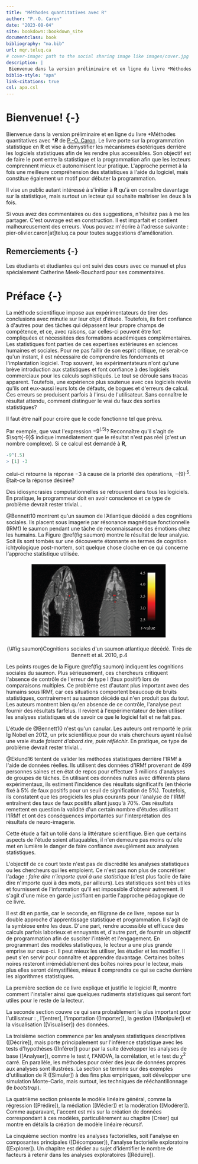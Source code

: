 ```yaml
--- 
title: "Méthodes quantitatives avec R"
author: "P.-O. Caron"
date: "2023-08-04"
site: bookdown::bookdown_site
documentclass: book
bibliography: "ma.bib"
url: mqr.teluq.ca
# cover-image: path to the social sharing image like images/cover.jpg
description: |
 Bienvenue dans la version préliminaire et en ligne du livre *Méthodes quantitatives avec ****R*** de [P.-O. Caron](https://www.teluq.ca/siteweb/univ/pcaron.html). Le livre démystifie les mécanismes ésotériques derrière les logiciels statistiques et démocratise la programmation statistique avec R. 
biblio-style: "apa"
link-citations: true
csl: apa.csl
---
```


# Bienvenue! {-}

Bienvenue dans la version préliminaire et en ligne du livre *Méthodes quantitatives avec ****R*** de [P.-O. Caron](https://www.teluq.ca/siteweb/univ/pcaron.html). Le livre porte sur la programmation statistique en **R** et vise à démystifier les mécanismes ésotériques derrière les logiciels statistiques afin de les rendre plus accessibles. Son objectif est de faire le pont entre la statistique et la programmation afin que les lecteurs comprennent mieux et autonomisent leur pratique. L'approche permet à la fois une meilleure compréhension des statistiques à l'aide du logiciel, mais constitue également un motif pour débuter la programmation.

Il vise un public autant intéressé à s'initier à **R** qu'à en connaître davantage sur la statistique, mais surtout un lecteur qui souhaite maîtriser les deux à la fois.

Si vous avez des commentaires ou des suggestions, n'hésitez pas à me les partager. C'est ouvrage est en construction. Il est imparfait et contient malheureusement des erreurs. Vous pouvez m'écrire à l'adresse suivante : pier-olivier.caron[at]teluq.ca pour toutes suggestions d'amélioration. 

## Remerciements {-}

Les étudiants et étudiantes qui ont suivi des cours avec ce manuel et plus spécialement Catherine Meek-Bouchard pour ses commentaires.

# Préface {-}

La méthode scientifique impose aux expérimentateurs de tirer des conclusions avec minutie sur leur objet d'étude. Toutefois, ils font confiance à d'autres pour des tâches qui dépassent leur propre champs de compétence, et ce, avec raisons, car celles-ci peuvent être fort compliquées et nécessitées des formations académiques complémentaires. Les statistiques font parties de ces expertises extérieures en sciences humaines et sociales. Pour ne pas faillir de son esprit critique, ne serait-ce qu'un instant, il est nécessaire de comprendre les fondements et l'implantation logiciel. Trop souvent, les expérimentateurs n'ont qu'une brève introduction aux statistiques et font confiance à des logiciels commerciaux pour les calculs sophistiqués. Le tout se déroule sans tracas apparent. Toutefois, une expérience plus soutenue avec ces logiciels révéle qu'ils ont eux-aussi leurs lots de défauts, de bogues et d'erreurs de calcul. Ces erreurs se produisent parfois à l'insu de l'utilisateur. Sans connaître le résultat attendu, comment distinguer le vrai du faux des sorties statistiques?

Il faut être naïf pour croire que le code fonctionne tel que prévu.

Par exemple, que vaut l'expression $-9^{(.5)}$? Reconnaître qu'il s'agit de $\sqrt{-9}$ indique immédiatement que le résultat n'est pas réel (c'est un nombre complexe). Si ce calcul est demandé à **R**,


```r
-9^(.5)
> [1] -3
```
celui-ci retourne la réponse $-3$ à cause de la priorité des opérations, $-(9)^{.5}$. Était-ce la réponse désirée? 

Des idiosyncrasies computationnelles se retrouvent dans tous les logiciels. En pratique, le programmeur doit en avoir conscience et ce type de problème devrait rester trivial...
 
@Bennett10 montrent qu'un saumon de l’Atlantique décédé a des cognitions sociales. Ils placent sous imagerie par résonance magnétique fonctionnelle (IRMf) le saumon pendant une tâche de reconnaissance des émotions chez les humains. La Figure \@ref(fig:saumon) montre le résultat de leur analyse. Soit ils sont tombés sur une découverte étonnante en termes de cognition ichtyologique post-mortem, soit quelque chose cloche en ce qui concerne l'approche statistique utilisée.

<div class="figure" style="text-align: center">
<img src="image//saumon.PNG" alt="Cognitions sociales d'un saumon atlantique décédé. Tirés de Bennett et al. 2010, p.4" width="75%" />
<p class="caption">(\#fig:saumon)Cognitions sociales d'un saumon atlantique décédé. Tirés de Bennett et al. 2010, p.4</p>
</div>

Les points rouges de la Figure \@ref(fig:saumon) indiquent les cognitions sociales du saumon. Plus sérieusement, ces chercheurs critiquent l'absence de contrôle de l'erreur de type I (faux positif) lors de comparaisons multiples. Ce problème est d'autant plus important avec des humains sous IRMf, car ces situations comportent beaucoup de bruits statistiques, contrairement au saumon décédé qui n'en produit pas du tout. Les auteurs montrent bien qu'en absence de ce contrôle, l'analyse peut fournir des résultats farfelus. Il revient à l'expérimentateur de bien utiliser les analyses statistiques et de savoir ce que le logiciel fait et ne fait pas.

L'étude de @Bennett10 n'est qu'un canular. Les auteurs ont remporté le prix Ig Nobel en 2012, un prix scientifique pour de vrais chercheurs ayant réalisé une vraie étude *faisant d'abord rire, puis réfléchir*. En pratique, ce type de problème devrait rester trivial...

@Eklund16 tentent de valider les méthodes statistiques derrière l'IRMf à l'aide de données réelles. Ils utilisent des données d'IRMf provenant de 499 personnes saines et en état de repos pour effectuer 3 millions d'analyses de groupes de tâches. En utilisant ces données nulles avec différents plans expérimentaux, ils estiment l'incidence des résultats significatifs (en théorie fixé à 5% de faux positifs pour un seuil de signification de 5%). Toutefois, ils constatent que les progiciels les plus courants pour l'analyse de l'IRMf entraînent des taux de faux positifs allant jusqu'à 70%. Ces résultats remettent en question la validité d'un certain nombre d'études utilisant l'IRMf et ont des conséquences importantes sur l'interprétation des résultats de neuro-imagerie.

Cette étude a fait un tollé dans la littérature scientifique. Bien que certains aspects de l'étude soient attaquables, il n'en demeure pas moins qu'elle met en lumière le danger de faire confiance aveuglément aux analyses statistiques.

L'objectif de ce court texte n'est pas de discrédité les analyses statistiques ou les chercheurs qui les emploient. Ce n'est pas non plus de concrétiser l'adage : *faire dire n'importe quoi à une statistique* (c'est plus facile de faire dire n'importe quoi à des mots, par ailleurs). Les statistiques sont très utiles et fournissent de l'information qu'il est impossible d'obtenir autrement. Il s'agit d'une mise en garde justifiant en partie l'approche pédagogique de ce livre.

Il est dit en partie, car le seconde, en filigrane de ce livre, repose sur la double approche d'apprentissage statistique et programmation. Il s'agit de la symbiose entre les deux. D'une part, rendre accessible et efficace des calculs parfois laborieux et ennuyants et, d'autre part, de fournir un objectif de programmation afin de susciter l'intérêt et l'engagement. En programmant des modèles statistiques, le lecteur a une plus grande emprise sur ceux-ci. Il peut mieux les utiliser, les étudier et les modifier. Il peut s'en servir pour connaître et apprendre davantage. Certaines boîtes noires resteront irrémédiablement des boîtes noires pour le lecteur, mais plus elles seront démystifiées, mieux il comprendra ce qui se cache derrière les algorithmes statistiques.

La première section de ce livre explique et justifie le logiciel **R**, montre comment l'installer ainsi que quelques rudiments statistiques qui seront fort utiles pour le reste de la lecteur. 

La seconde section couvre ce qui sera probablement le plus important pour l'utilisateur : , l'[entrer], l'importation ([Importer]), la gestion ([Manipuler]) et la visualisation ([Visualiser]) des données.

La troisième section commence par les analyses statistiques descriptives ([Décrire]), mais porte principalement sur l'inférence statistique avec les tests d'hypothèses ([Inférer]) pour par la suite développer les analyses de base ([Analyser]), comme le test $t$, l'ANOVA, la corrélation, et le test du $\chi^2$ carré. En parallèle, les méthodes pour créer des jeux de données propres aux analyses sont illustrées. La section se termine sur des exemples d'utilisation de R ([Simuler]) à des fins plus empiriques, soit développer une simulation Monte-Carlo, mais surtout, les techniques de rééchantillonnage (le *bootstrap*).

La quatrième section présente le modèle linéaire général, comme la régression ([Prédire]), la médiation ([Médier]) et la modération ([Modérer]). Comme auparavant, l'accent est mis sur la création de données correspondant à ces modèles, particulièrement au chapitre [Créer] qui montre en détails la création de modèle linéaire récursif.

La cinquième section montre les analyses factorielles, soit l'analyse en composantes principales ([Décomposer]), l'analyse factorielle exploratoire ([Explorer]). Un chapitre est dédier au sujet d'identifier le nombre de facteurs à retenir dans les analyses exploratoires ([Réduire]).


